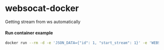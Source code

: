 # websocat-docker
Getting stream from ws automatically

#### Run container example
```bash
docker run --rm -d -e 'JSON_DATA={"id": 1, "start_stream": 1}' -e 'WEBSOCKET_URL=ws://example.com:81' registry/websocat:latest
```